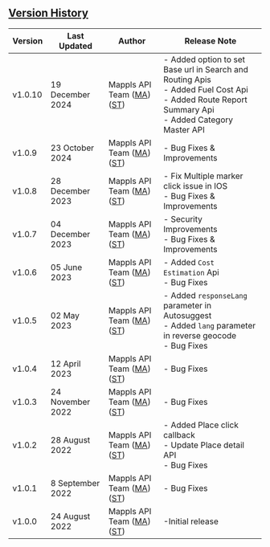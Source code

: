 ## [Version History](#Version-History)


| Version | Last Updated | Author |  Release Note|  
| ---- | ---- | ---- | ---- |
| v1.0.10 | 19 December 2024 | Mappls API Team ([MA](https://github.com/mdakram)) ([ST](https://github.com/saksham66)) |  - Added option to set Base url in Search and Routing Apis </br> - Added Fuel Cost Api </br> - Added Route Report Summary Api </br> - Added Category Master API  |
| v1.0.9 | 23 October 2024 | Mappls API Team ([MA](https://github.com/mdakram)) ([ST](https://github.com/saksham66)) |  - Bug Fixes & Improvements  |
| v1.0.8 | 28 December 2023 | Mappls API Team ([MA](https://github.com/mdakram)) ([ST](https://github.com/saksham66)) |  - Fix Multiple marker click issue in IOS   <br/>  - Bug Fixes & Improvements  |
| v1.0.7 | 04 December 2023 | Mappls API Team ([MA](https://github.com/mdakram)) ([ST](https://github.com/saksham66)) |  - Security Improvements   <br/>  - Bug Fixes & Improvements  |
| v1.0.6 | 05 June 2023 | Mappls API Team ([MA](https://github.com/mdakram)) ([ST](https://github.com/saksham66)) |  - Added `Cost Estimation` Api <br/>  - Bug Fixes  |
| v1.0.5 | 02 May 2023 | Mappls API Team ([MA](https://github.com/mdakram)) ([ST](https://github.com/saksham66)) |  - Added `responseLang` parameter in Autosuggest <br/>  - Added `lang` parameter in reverse geocode <br/>  - Bug Fixes  |
| v1.0.4 | 12 April 2023 | Mappls API Team ([MA](https://github.com/mdakram)) ([ST](https://github.com/saksham66)) |  - Bug Fixes |
| v1.0.3 | 24 November 2022 | Mappls API Team ([MA](https://github.com/mdakram)) ([ST](https://github.com/saksham66)) |  - Bug Fixes |
| v1.0.2 | 28 August 2022 | Mappls API Team ([MA](https://github.com/mdakram)) ([ST](https://github.com/saksham66)) |   - Added Place click callback <br/> - Update Place detail API <br/> - Bug Fixes |
| v1.0.1 | 8 September 2022 | Mappls API Team ([MA](https://github.com/mdakram)) ([ST](https://github.com/saksham66)) |   - Bug Fixes|
| v1.0.0 | 24 August 2022 | Mappls API Team ([MA](https://github.com/mdakram)) ([ST](https://github.com/saksham66)) |   -Initial release  |
